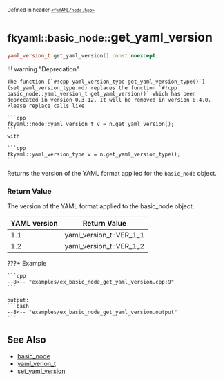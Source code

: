 <small>Defined in header [`<fkYAML/node.hpp>`](https://github.com/fktn-k/fkYAML/blob/develop/include/fkYAML/node.hpp)</small>

# <small>fkyaml::basic_node::</small>get_yaml_version

```cpp
yaml_version_t get_yaml_version() const noexcept;
```

!!! warning "Deprecation"

    The function [`#!cpp yaml_version_type get_yaml_version_type()`](set_yaml_version_type.md) replaces the function `#!cpp basic_node::yaml_version_t get_yaml_version()` which has been deprecated in version 0.3.12. It will be removed in version 0.4.0. Please replace calls like  
    
    ```cpp
    fkyaml::node::yaml_version_t v = n.get_yaml_version();
    ```
    with
    
    ```cpp
    fkyaml::yaml_version_type v = n.get_yaml_version_type();
    ```

Returns the version of the YAML format applied for the `basic_node` object.  

### **Return Value**

The version of the YAML format applied to the basic_node object.

| YAML version | Return Value            |
| ------------ | ----------------------- |
| 1.1          | yaml_version_t::VER_1_1 |
| 1.2          | yaml_version_t::VER_1_2 |

???+ Example

    ```cpp
    --8<-- "examples/ex_basic_node_get_yaml_version.cpp:9"
    ```

    output:
    ```bash
    --8<-- "examples/ex_basic_node_get_yaml_version.output"
    ```

## **See Also**

* [basic_node](index.md)
* [yaml_verion_t](yaml_version_t.md)
* [set_yaml_version](set_yaml_version.md)
